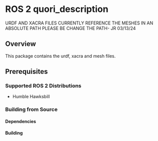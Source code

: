 # ROS 2 quori_description

URDF AND XACRA FILES CURRENTLY REFERENCE THE MESHES IN AN ABSOLUTE PATH PLEASE BE CHANGE THE PATH- JR 03/13/24

## Overview

This package contains the urdf, xacra and mesh files. 

## Prerequisites



### Supported ROS 2 Distributions

- Humble Hawksbill

### Building from Source

#### Dependencies


#### Building



